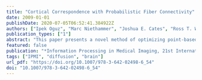 ```yaml
---
title: "Cortical Correspondence with Probabilistic Fiber Connectivity"
date: 2009-01-01
publishDate: 2020-07-05T06:52:41.384922Z
authors: ["Ipek Oguz", "Marc Niethammer", "Joshua E. Cates", "Ross T. Whitaker", "P. Thomas Fletcher", "Clement Vachet", "Martin Styner"]
publication_types: ["1"]
abstract: "This paper presents a novel method of optimizing point-based correspondence among populations of human cortical surfaces by combining structural cues with probabilistic connectivity maps. The proposed method establishes a tradeoff between an even sampling of the cortical surfaces (a low surface entropy) and the similarity of corresponding points across the population (a low ensemble entropy). The similarity metric, however, isn’t constrained to be just spatial proximity, but uses local sulcal depth measurements as well as probabilistic connectivity maps, computed from DWI scans via a stochastic tractography algorithm, to enhance the correspondence definition. We propose a novel method for projecting this fiber connectivity information on the cortical surface, using a surface evolution technique. Our cortical correspondence method does not require a spherical parameterization. Experimental results are presented, showing improved correspondence quality demonstrated by a cortical thickness analysis, as compared to correspondence methods using spatial metrics as the sole correspondence criterion."
featured: false
publication: "*Information Processing in Medical Imaging, 21st International Conference, IPMI 2009, Williamsburg, VA, USA, July 5-10, 2009. Proceedings*"
tags: ["IPMI", "diffusion", "brain"]
url_pdf: "https://doi.org/10.1007/978-3-642-02498-6_54"
doi: "10.1007/978-3-642-02498-6_54"
---
```


